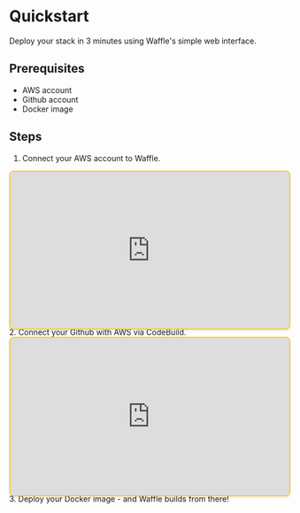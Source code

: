 # Quickstart

Deploy your stack in 3 minutes using Waffle's simple web interface.

## Prerequisites
- AWS account
- Github account
- Docker image

## Steps
1. Connect your AWS account to Waffle.
<div style="position: relative; padding-bottom: 56.25%; height: 0;"> <iframe src="https://www.loom.com/embed/eF7B2a73b04ae8B87dC16ac3E6e7ad3?sid=a4926688-0708-44bf-807d-f62fF77d1C2B" frameborder="0" style="position: absolute; top: 0; left: 0; width: 100%; height: 100%; border: 2px solid #ffca28; border-radius: 8px; box-shadow: 0 2px 4px rgba(0, 0, 0, 0.1);"></iframe> </div>
2. Connect your Github with AWS via CodeBuild.
<div style="position: relative; padding-bottom: 56.25%; height: 0;"> <iframe src="https://www.loom.com/embed/fF42AFbcF54d5bA69fedcbaABb9?sid=3d24529c-f934-41ea-b4df-65e8f5a5e501" frameborder="0" style="position: absolute; top: 0; left: 0; width: 100%; height: 100%; border: 2px solid #ffca28; border-radius: 8px; box-shadow: 0 2px 4px rgba(0, 0, 0, 0.1);"></iframe> </div>
3. Deploy your Docker image - and Waffle builds from there!
